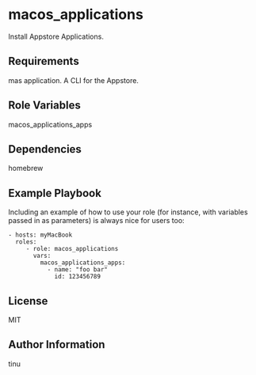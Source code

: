 macos_applications
==================

Install Appstore Applications.

Requirements
------------

mas application. A CLI for the Appstore.

Role Variables
--------------

macos_applications_apps

Dependencies
------------

homebrew

Example Playbook
----------------

Including an example of how to use your role (for instance, with variables passed in as parameters) is always nice for users too:

    - hosts: myMacBook
      roles:
         - role: macos_applications
           vars:
             macos_applications_apps:
               - name: "foo bar"
                 id: 123456789

License
-------

MIT

Author Information
------------------

tinu